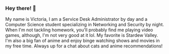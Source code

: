 <h1 align="center">
 <img src="" />
</h1>

### Hey there! 👋
My name is Victoria,
I am a Service Desk Administrator by day and a Computer Science student specializing in Networking and Security by night. When I'm not tackling homework, you'll probably find me playing video games, although,  I'm not very good at it lol.  My favorite is Stardew Valley. I'm also a big fan of anime and enjoy binge watching shows and movies in my free time. Always up for a chat about cats and anime recommendations!
